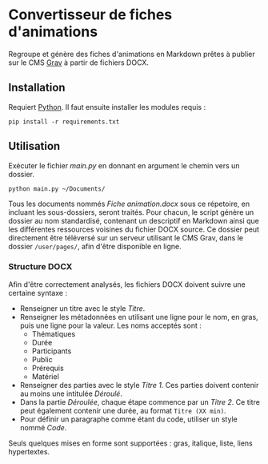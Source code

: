 # Convertisseur de fiches d'animations

Regroupe et génère des fiches d'animations en Markdown prêtes à publier sur le CMS [Grav](https://getgrav.org/) à partir de fichiers DOCX.

## Installation

Requiert [Python](https://www.python.org/). Il faut ensuite installer les modules requis :

```console
pip install -r requirements.txt
```

## Utilisation

Exécuter le fichier *main.py* en donnant en argument le chemin vers un dossier.

```console
python main.py ~/Documents/
```

Tous les documents nommés *Fiche animation.docx* sous ce répetoire, en incluant les sous-dossiers, seront traités. Pour chacun, le script génère un dossier au nom standardisé, contenant un descriptif en Markdown ainsi que les différentes ressources voisines du fichier DOCX source. Ce dossier peut directement être téléversé sur un serveur utilisant le CMS Grav, dans le dossier `/user/pages/`, afin d'être disponible en ligne.

### Structure DOCX

Afin d'être correctement analysés, les fichiers DOCX doivent suivre une certaine syntaxe :

- Renseigner un titre avec le style *Titre*.
- Renseigner les métadonnées en utilisant une ligne pour le nom, en gras, puis une ligne pour la valeur. Les noms acceptés sont :
  - Thématiques
  - Durée
  - Participants
  - Public
  - Prérequis
  - Matériel
- Renseigner des parties avec le style *Titre 1*. Ces parties doivent contenir au moins une intitulée *Déroulé*.
- Dans la partie *Déroulée*, chaque étape commence par un *Titre 2*. Ce titre peut également contenir une durée, au format `Titre (XX min)`.
- Pour définir un paragraphe comme étant du code, utiliser un style nommé *Code*.

Seuls quelques mises en forme sont supportées : gras, italique, liste, liens hypertextes.